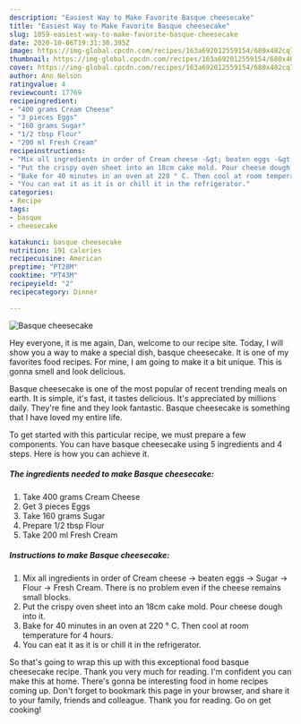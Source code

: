 ```yaml
---
description: "Easiest Way to Make Favorite Basque cheesecake"
title: "Easiest Way to Make Favorite Basque cheesecake"
slug: 1059-easiest-way-to-make-favorite-basque-cheesecake
date: 2020-10-06T19:31:30.395Z
image: https://img-global.cpcdn.com/recipes/163a692012559154/680x482cq70/basque-cheesecake-recipe-main-photo.jpg
thumbnail: https://img-global.cpcdn.com/recipes/163a692012559154/680x482cq70/basque-cheesecake-recipe-main-photo.jpg
cover: https://img-global.cpcdn.com/recipes/163a692012559154/680x482cq70/basque-cheesecake-recipe-main-photo.jpg
author: Ann Nelson
ratingvalue: 4
reviewcount: 17769
recipeingredient:
- "400 grams Cream Cheese"
- "3 pieces Eggs"
- "160 grams Sugar"
- "1/2 tbsp Flour"
- "200 ml Fresh Cream"
recipeinstructions:
- "Mix all ingredients in order of Cream cheese -&gt; beaten eggs -&gt; Sugar -&gt; Flour -&gt; Fresh Cream. There is no problem even if the cheese remains small blocks."
- "Put the crispy oven sheet into an 18cm cake mold. Pour cheese dough into it."
- "Bake for 40 minutes in an oven at 220 ° C. Then cool at room temperature for 4 hours."
- "You can eat it as it is or chill it in the refrigerator."
categories:
- Recipe
tags:
- basque
- cheesecake

katakunci: basque cheesecake 
nutrition: 191 calories
recipecuisine: American
preptime: "PT28M"
cooktime: "PT43M"
recipeyield: "2"
recipecategory: Dinner

---
```



![Basque cheesecake](https://img-global.cpcdn.com/recipes/163a692012559154/680x482cq70/basque-cheesecake-recipe-main-photo.jpg)

Hey everyone, it is me again, Dan, welcome to our recipe site. Today, I will show you a way to make a special dish, basque cheesecake. It is one of my favorites food recipes. For mine, I am going to make it a bit unique. This is gonna smell and look delicious.



Basque cheesecake is one of the most popular of recent trending meals on earth. It is simple, it's fast, it tastes delicious. It's appreciated by millions daily. They're fine and they look fantastic. Basque cheesecake is something that I have loved my entire life.


To get started with this particular recipe, we must prepare a few components. You can have basque cheesecake using 5 ingredients and 4 steps. Here is how you can achieve it.

<!--inarticleads1-->

##### The ingredients needed to make Basque cheesecake:

1. Take 400 grams Cream Cheese
1. Get 3 pieces Eggs
1. Take 160 grams Sugar
1. Prepare 1/2 tbsp Flour
1. Take 200 ml Fresh Cream




<!--inarticleads2-->

##### Instructions to make Basque cheesecake:

1. Mix all ingredients in order of Cream cheese -&gt; beaten eggs -&gt; Sugar -&gt; Flour -&gt; Fresh Cream. There is no problem even if the cheese remains small blocks.
1. Put the crispy oven sheet into an 18cm cake mold. Pour cheese dough into it.
1. Bake for 40 minutes in an oven at 220 ° C. Then cool at room temperature for 4 hours.
1. You can eat it as it is or chill it in the refrigerator.




So that's going to wrap this up with this exceptional food basque cheesecake recipe. Thank you very much for reading. I'm confident you can make this at home. There's gonna be interesting food in home recipes coming up. Don't forget to bookmark this page in your browser, and share it to your family, friends and colleague. Thank you for reading. Go on get cooking!
